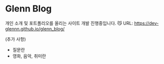 # Glenn Blog

개인 소개 및 포트폴리오를 올리는 사이트 개발 진행중입니다. 😼
URL: https://dev-glennn.github.io/glenn_blog/

(추가 사항)
- 질문란
- 영화, 음악, 취미란
